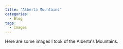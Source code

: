 ```yaml
---
title: "Alberta Mountains"
categories:
  - Blog
tags:
  - Images
---
```

Here are some images I took of the Alberta's Mountains.
